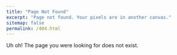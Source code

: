 ```yaml
---
title: "Page Not Found"
excerpt: "Page not found. Your pixels are in another canvas."
sitemap: false
permalink: /404.html
---
```


Uh oh! The page you were looking for does not exist.
